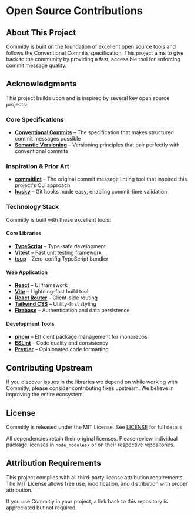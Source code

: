 # Open Source Contributions

## About This Project

Commitly is built on the foundation of excellent open source tools and follows the Conventional Commits
specification. This project aims to give back to the community by providing a fast, accessible tool for
enforcing commit message quality.

## Acknowledgments

This project builds upon and is inspired by several key open source projects:

### Core Specifications

- **[Conventional Commits](https://www.conventionalcommits.org)** – The specification that makes structured
  commit messages possible
- **[Semantic Versioning](https://semver.org)** – Versioning principles that pair perfectly with conventional
  commits

### Inspiration & Prior Art

- **[commitlint](https://commitlint.js.org)** – The original commit message linting tool that inspired this
  project's CLI approach
- **[husky](https://typicode.github.io/husky/)** – Git hooks made easy, enabling commit-time validation

### Technology Stack

Commitly is built with these excellent tools:

#### Core Libraries

- **[TypeScript](https://www.typescriptlang.org)** – Type-safe development
- **[Vitest](https://vitest.dev)** – Fast unit testing framework
- **[tsup](https://tsup.egoist.dev)** – Zero-config TypeScript bundler

#### Web Application

- **[React](https://react.dev)** – UI framework
- **[Vite](https://vitejs.dev)** – Lightning-fast build tool
- **[React Router](https://reactrouter.com)** – Client-side routing
- **[Tailwind CSS](https://tailwindcss.com)** – Utility-first styling
- **[Firebase](https://firebase.google.com)** – Authentication and data persistence

#### Development Tools

- **[pnpm](https://pnpm.io)** – Efficient package management for monorepos
- **[ESLint](https://eslint.org)** – Code quality and consistency
- **[Prettier](https://prettier.io)** – Opinionated code formatting

## Contributing Upstream

If you discover issues in the libraries we depend on while working with Commitly, please consider contributing
fixes upstream. We believe in improving the entire ecosystem.

## License

Commitly is released under the MIT License. See [LICENSE](./LICENSE) for full details.

All dependencies retain their original licenses. Please review individual package licenses in `node_modules/`
or on their respective repositories.

## Attribution Requirements

This project complies with all third-party license attribution requirements. The MIT License allows free use,
modification, and distribution with proper attribution.

If you use Commitly in your project, a link back to this repository is appreciated but not required.
